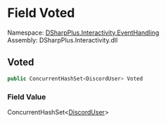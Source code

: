 # Field Voted

Namespace: [DSharpPlus.Interactivity.EventHandling](DSharpPlus.Interactivity.EventHandling.md)  
Assembly: DSharpPlus.Interactivity.dll

## <a id="DSharpPlus_Interactivity_EventHandling_PollEmoji_Voted"></a>Voted

```csharp
public ConcurrentHashSet<DiscordUser> Voted
```

### Field Value

ConcurrentHashSet<[DiscordUser](DSharpPlus.Entities.DiscordUser.md)\>

